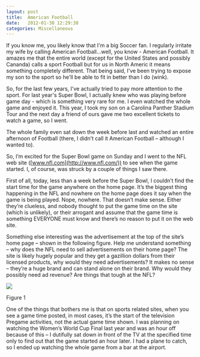 ```yaml
---
layout: post
title:  American Football
date:   2012-01-30 12:29:38
categories: Miscellaneous
---
```

If you know me, you likely know that I'm a big Soccer fan. I regularly irritate my wife by calling American Football...well, you know - American Football. It amazes me that the entire world (except for the United States and possibly Cananda) calls a sport Football but for us in North Americ it means something completely different. That being said, I've been trying to expose my son to the sport so he'll be able to fit in better than I do (wink).

So, for the last few years, I've actually tried to pay more attention to the sport. For last year's Super Bowl, I actually knew who was playing before game day - which is something very rare for me. I even watched the whole game and enjoyed it. This year, I took my son on a Carolina Panther Stadium Tour and the next day a friend of ours gave me two excellent tickets to watch a game, so I went.

The whole family even sat down the week before last and watched an entire afternoon of Football (there, I didn’t call it American Football – although I wanted to).

So, I’m excited for the Super Bowl game on Sunday and I went to the NFL web site ([www.nfl.com](http://www.nfl.com/)) to see when the game started. I, of course, was struck by a couple of things I saw there.

First of all, today, less than a week before the Super Bowl, I couldn’t find the start time for the game anywhere on the home page. It’s the biggest thing happening in the NFL and nowhere on the home page does it say when the game is being played. Nope, nowhere. That doesn’t make sense. Either they’re clueless, and nobody thought to put the game time on the site (which is unlikely), or their arrogant and assume that the game time is something EVERYONE must know and there’s no reason to put it on the web site.

Something else interesting was the advertisement at the top of the site’s home page – shown in the following figure. Help me understand something – why does the NFL need to sell advertisements on their home page? The site is likely hugely popular and they get a gazillion dollars from their licensed products, why would they need advertisements? It makes no sense – they’re a huge brand and can stand alone on their brand. Why would they possibly need ad revenue? Are things that tough at the NFL?

![](images/stories/2012/nfl.png)

Figure 1

One of the things that bothers me is that on sports related sites, when you see a game time posted, in most cases, it’s the start of the television Pregame activities, not the actual game time shown. I was planning on watching the Women’s World Cup Final last year and was an hour off because of this – I dutifully sat down in front of the TV at the specified time only to find out that the game started an hour later. I had a plane to catch, so I ended up watching the whole game from a bar at the airport.